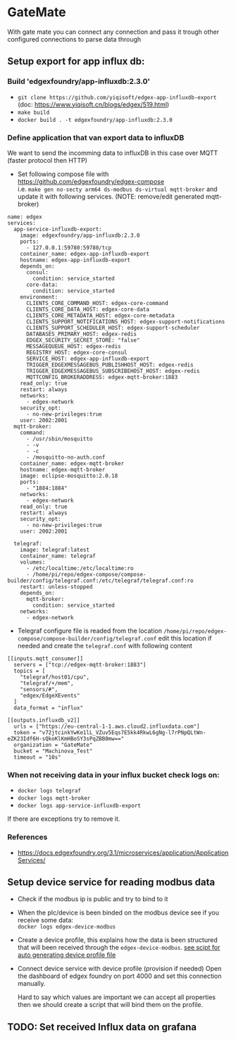 # GateMate
With gate mate you can connect any connection and pass it trough other configured connections to parse data through

## Setup export for app influx db:

### Build 'edgexfoundry/app-influxdb:2.3.0'
- `git clone https://github.com/yiqisoft/edgex-app-influxdb-export` (doc: https://www.yiqisoft.cn/blogs/edgex/519.html)
- `make build`
- `docker build . -t edgexfoundry/app-influxdb:2.3.0`

### Define application that van export data to influxDB
We want to send the incomming data to influxDB in this case over MQTT (faster protocol then HTTP)    
- Set following compose file with https://github.com/edgexfoundry/edgex-compose  
i.e. `make gen no-secty arm64 ds-modbus ds-virtual mqtt-broker` and update it with following services. (NOTE: remove/edit generated mqtt-broker)
```
name: edgex
services:
  app-service-influxdb-export:
    image: edgexfoundry/app-influxdb:2.3.0
    ports:
      - 127.0.0.1:59780:59780/tcp
    container_name: edgex-app-influxdb-export
    hostname: edgex-app-influxdb-export
    depends_on:
      consul:
        condition: service_started
      core-data:
        condition: service_started
    environment:
      CLIENTS_CORE_COMMAND_HOST: edgex-core-command
      CLIENTS_CORE_DATA_HOST: edgex-core-data
      CLIENTS_CORE_METADATA_HOST: edgex-core-metadata
      CLIENTS_SUPPORT_NOTIFICATIONS_HOST: edgex-support-notifications
      CLIENTS_SUPPORT_SCHEDULER_HOST: edgex-support-scheduler
      DATABASES_PRIMARY_HOST: edgex-redis
      EDGEX_SECURITY_SECRET_STORE: "false"
      MESSAGEQUEUE_HOST: edgex-redis
      REGISTRY_HOST: edgex-core-consul
      SERVICE_HOST: edgex-app-influxdb-export
      TRIGGER_EDGEXMESSAGEBUS_PUBLISHHOST_HOST: edgex-redis
      TRIGGER_EDGEXMESSAGEBUS_SUBSCRIBEHOST_HOST: edgex-redis
      MQTTCONFIG_BROKERADDRESS: edgex-mqtt-broker:1883
    read_only: true
    restart: always
    networks:
      - edgex-network
    security_opt:
      - no-new-privileges:true
    user: 2002:2001
  mqtt-broker:
    command:
      - /usr/sbin/mosquitto
      - -v
      - -c
      - /mosquitto-no-auth.conf
    container_name: edgex-mqtt-broker
    hostname: edgex-mqtt-broker
    image: eclipse-mosquitto:2.0.18
    ports:
      - "1884:1884"
    networks:
      - edgex-network
    read_only: true
    restart: always
    security_opt:
      - no-new-privileges:true
    user: 2002:2001

  telegraf:
    image: telegraf:latest
    container_name: telegraf
    volumes:
      - /etc/localtime:/etc/localtime:ro
      - /home/pi/repo/edgex-compose/compose-builder/config/telegraf.conf:/etc/telegraf/telegraf.conf:ro
    restart: unless-stopped
    depends_on:
      mqtt-broker:
        condition: service_started
    networks:
      - edgex-network

``` 
- Telegraf configure file is readed from the location `/home/pi/repo/edgex-compose/compose-builder/config/telegraf.conf` edit this location if needed and create the `telegraf.conf` with following content
```
[[inputs.mqtt_consumer]]
  servers = ["tcp://edgex-mqtt-broker:1883"]
  topics = [
    "telegraf/host01/cpu",
    "telegraf/+/mem",
    "sensors/#",
    "edgex/EdgeXEvents"
  ]
  data_format = "influx"

[[outputs.influxdb_v2]]
  urls = ["https://eu-central-1-1.aws.cloud2.influxdata.com"]
  token = "v72jtcinkYwKe1lL_VZuv5Eqs7E5kk4RkwL6gNg-l7rPNpQLtWn-eZK23Idf6H-sQkoKlKmHBoSY3sPqZBB0mw=="
  organization = "GateMate"
  bucket = "Machinova_Test"
  timeout = "10s"
```

### When not receiving data in your influx bucket check logs on:
- `docker logs telegraf`
- `docker logs mqtt-broker`
- `docker logs app-service-influxdb-export`

If there are exceptions try to remove it.

### References
- https://docs.edgexfoundry.org/3.1/microservices/application/ApplicationServices/

## Setup device service for reading modbus data
- Check if the modbus ip is public and try to bind to it
- When the plc/device is been binded on the modbus device see if you receive some data:  
  `docker logs edgex-device-modbus`
- Create a device profile, this explains how the data is been structured that will been received through the `edgex-device-modbus`. [see scipt for auto generating device profile file](./modbus/modbus_create_device_profile.py)
- Connect device service with device profile (provision if needed)
  Open the dashboard of edgex foundry on port 4000 and set this connection manually. 

  Hard to say which values are important we can accept all properties then we should create a script that will bind them on the profile.


## TODO: Set received Influx data on grafana